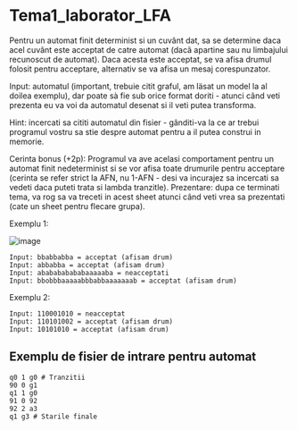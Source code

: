 # Tema1_laborator_LFA

Pentru un automat finit determinist si un cuvânt dat, sa se determine daca acel cuvânt este acceptat de
catre automat (dacã apartine sau nu limbajului recunoscut de automat). 
Daca acesta este acceptat, se va
afisa drumul folosit pentru acceptare, alternativ se va afisa un mesaj corespunzator.

Input: automatul (important, trebuie citit graful, am läsat un model la al doilea exemplu), dar poate sà fie
sub orice format doriti - atunci când veti prezenta eu va voi da automatul desenat si il veti putea
transforma.

Hint: incercati sa cititi automatul din fisier - gânditi-va la ce ar trebui programul vostru sa stie despre
automat pentru a il putea construi in memorie.

Cerinta bonus (+2p): Programul va ave acelasi comportament pentru un automat finit nedeterminist si
se vor afisa toate drumurile pentru acceptare (cerinta se refer strict la AFN, nu 1-AFN - desi va incurajez
sa incercati sa vedeti daca puteti trata si lambda tranzitle).
Prezentare: dupa ce terminati tema, va rog sa va treceti in acest sheet atunci când veti vrea sa prezentati
(cate un sheet pentru flecare grupa).

Exemplu 1:

![image](https://github.com/teodorma/LFA-tema1/assets/108132918/f7f475ad-25c7-4e86-8c58-653363f49f50)

    Input: bbabbabba = acceptat (afisam drum)
    Input: abbabba = acceptat (afisam drum)
    Input: ababababababaaaaaba = neacceptati
    Input: bbobbbaaaaabbbabbaaaaaaab = acceptat (afisam drum)

Exemplu 2:

    Input: 110001010 = neacceptat
    Input: 110101002 = acceptat (afisam drum)
    Input: 10101010 = acceptat (afisam drum)

## Exemplu de fisier de intrare pentru automat

    q0 1 g0 # Tranzitii
    90 0 g1
    q1 1 g0
    91 0 92
    92 2 a3
    q1 g3 # Starile finale

